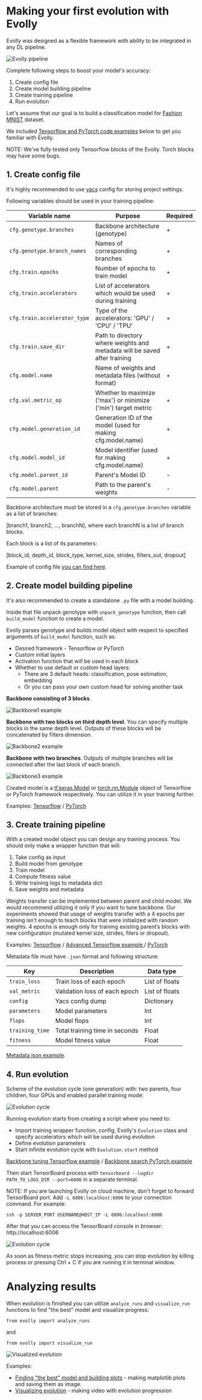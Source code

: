 # Making your first evolution with Evolly

Evolly was designed as a flexible framework with ability to be integrated 
in any DL pipeline. 

![Evolly pipeline](docs/images/pipeline.PNG)

Complete following steps to boost your model's accuracy:  

1. Create config file
2. Create model building pipeline
3. Create training pipeline
4. Run evolution

Let's assume that our goal is to build a classification model for 
[Fashion MNIST](https://github.com/zalandoresearch/fashion-mnist) dataset.

We included [Tensorflow and PyTorch code examples](examples) below to get you familiar with Evolly.

NOTE: We've fully tested only Tensorflow blocks of the Evolly. 
Torch blocks may have some bugs.  

## 1. Create config file

It's highly recommended to use [yacs](https://github.com/rbgirshick/yacs) 
config for storing project settings. 

Following variables should be used in your training pipeline:

| Variable name                | Purpose                                                                   | Required |
|------------------------------|---------------------------------------------------------------------------|----------|
| `cfg.genotype.branches`      | Backbone architecture (genotype)                                          | +        |
| `cfg.genotype.branch_names`  | Names of corresponding branches                                           | +        |
| `cfg.train.epochs`           | Number of epochs to train model                                           | +        |
| `cfg.train.accelerators`     | List of accelerators which would be used during training                  | +        |
| `cfg.train.accelerator_type` | Type of the accelerators: 'GPU' / 'CPU' / 'TPU'                           | +        |
| `cfg.train.save_dir`         | Path to directory where weights and metadata will be saved after training | +        |
| `cfg.model.name`             | Name of weights and metadata files (without format)                       | +        |
| `cfg.val.metric_op`          | Whether to maximize ('max') or minimize ('min') target metric             | +        |
| `cfg.model.generation_id`    | Generation ID of the model (used for making cfg.model.name)               | +        |
| `cfg.model.model_id`         | Model identifier (used for making cfg.model.name)                         | +        |
| `cfg.model.parent_id`        | Parent's Model ID                                                         | -        |
| `cfg.model.parent`           | Path to the parent's weights                                              | -        |

Backbone architecture must be stored in a `cfg.genotype.branches` variable as a list of branches:

[branch1, branch2, ..., branchN], where each branchN is a list of branch blocks.

Each block is a list of its parameters:

[block_id, depth_id, block_type, kernel_size, strides, filters_out, dropout]

Example of config file [you can find here](examples/tf_examples/classification/cfg.py).

## 2. Create model building pipeline

It's also recommended to create a standalone `.py` file with a model building.

Inside that file unpack genotype with `unpack_genotype` function, 
then call `build_model` function to create a model.

Evolly parses genotype and builds model object with respect to specified arguments 
of `build_model` function, such as:
* Desired framework - Tensorflow or PyTorch
* Custom initial layers
* Activation function that will be used in each block
* Whether to use default or custom head layers:
    * There are 3 default heads: classification, pose estimation, embedding
    * Or you can pass your own custom head for solving another task

**Backbone consisting of 3 blocks**.

![Backbone1 example](docs/images/backbone1.PNG)

**Backbone with two blocks on third depth level**. You can specify multiple blocks in the same depth level. 
Outputs of these blocks will be concatenated by filters dimension.

![Backbone2 example](docs/images/backbone2.PNG)

**Backbone with two branches**. Outputs of multiple branches will be connected 
after the last block of each branch.

![Backbone3 example](docs/images/backbone3.PNG)

Created model is a [tf.keras.Model](https://www.tensorflow.org/api_docs/python/tf/keras/Model) or 
[torch.nn.Module](https://pytorch.org/docs/stable/generated/torch.nn.Module.html) object of Tensorflow or 
PyTorch framework respectively. You can utilize it in your training further.

Examples: [Tensorflow](examples/tf_examples/classification/create_model.py) /
[PyTorch](examples/torch_examples/classification/create_model.py)

## 3. Create training pipeline

With a created model object you can design any training process. 
You should only make a wrapper function that will:

1. Take config as input
2. Build model from genotype
3. Train model
4. Compute fitness value
5. Write training logs to metadata dict
6. Save weights and metadata

Weights transfer can be implemented between parent and child model. 
We would recommend utilizing it only if you want to tune backbone.
Our experiments showed that usage of weights transfer with a 4 epochs 
per training isn’t enough to teach blocks that were initialized with random weights. 
4 epochs is enough only for training existing parent’s blocks with new configuration 
(mutated kernel size, strides, filers or dropout).

Examples: [Tensorflow](examples/tf_examples/classification/train.py) / 
[Advanced Tensorflow example ](examples/tf_examples/image_retrieval/train.py) / 
[PyTorch](examples/torch_examples/classification/train.py)

Metadata file must have `.json` format and following structure:

| Key             | Description                    | Data type      |
|-----------------|--------------------------------|----------------|
| `train_loss`    | Train loss of each epoch       | List of floats |
| `val_metric`    | Validation loss of each epoch  | List of floats |
| `config`        | Yacs config dump               | Dictionary     |
| `parameters`    | Model parameters               | Int            |
| `flops`         | Model flops                    | Int            |
| `training_time` | Total training time in seconds | Float          |
| `fitness`       | Model fitness value            | Float          |

[Metadata json example](examples/0000_00001_0.90547_meta.json).

## 4. Run evolution

Scheme of the evolution cycle (one generation) with:
two parents, four children, four GPUs and enabled parallel training mode:

![Evolution cycle](docs/images/evolution_cycle.PNG)

Running evolution starts from creating a script where you need to:

* Import training wrapper function, config, Evolly's `Evolution` class and 
specify accelerators which will be used during evolution
* Define evolution parameters
* Start infinite evolution cycle with `Evolution.start` method

[Backbone tuning Tensorflow example](examples/tf_examples/classification/backbone_tuning.py) 
/ [Backbone search PyTorch example](examples/torch_examples/classification/backbone_search.py)

Then start TensorBoard process with `tensorboard --logdir PATH_TO_LOGS_DIR --port=6006` 
in a separate terminal.

NOTE: If you are launching Evolly on cloud machine, don't forget to forward TensorBoard port. 
Add `-L 6006:localhost:6006` to your connection command. For example:

`ssh -p SERVER_PORT USERNAME@HOST_IP -L 6006:localhost:6006`

After that you can access the TensorBoard console in browser: http://localhost:6006

![Evolution cycle](docs/images/tensorboard.png)

As soon as fitness metric stops increasing, you can stop evolution by killing process or 
pressing Ctrl + C if you are running it in terminal window.

# Analyzing results

When evolution is finished you can utilize `analyze_runs` and `visualize_run` functions
to find "the best" model and visualize progress:

`from evolly import analyze_runs` 

and

`from evolly import visualize_run`

![Visualized evolution](docs/images/evolution_visualization1.gif)

Examples:
* [Finding "the best" model and building plots](examples/build_plots.py) - making matplotlib plots 
and saving them as image.
* [Visualizing evolution](examples/visualize_run.py) - making video with evolution progression
